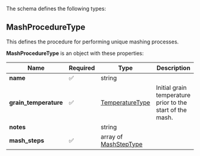 The schema defines the following types:

## MashProcedureType 

This defines the procedure for performing unique mashing processes.

**MashProcedureType** is an object with these properties:

|Name|Required|Type|Description|
|--|--|--|--|
| **name** | ✅ | string|  |
| **grain_temperature** | ✅ | [TemperatureType](measureable_units.json.md#temperaturetype)| Initial grain temperature prior to the start of the mash. |
| **notes** |  | string|  |
| **mash_steps** | ✅ | array of [MashStepType](mash_step.json.md#mashsteptype)|  |


